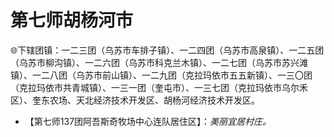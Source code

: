 # 第七师胡杨河市  
🌐下辖团镇：一二三团（乌苏市车排子镇）、一二四团（乌苏市高泉镇）、一二五团（乌苏市柳沟镇）、一二六团（乌苏市科克兰木镇）、一二七团（乌苏市苏兴滩镇）、一二八团（乌苏市前山镇）、一二九团（克拉玛依市五五新镇）、一三〇团（克拉玛依市共青城镇）、一三一团（奎屯市）、一三七团（克拉玛依市乌尔禾区）、奎东农场、天北经济技术开发区、胡杨河经济技术开发区。  

* 【第七师137团阿吾斯奇牧场中心连队居住区】：*美丽宜居村庄。*  
<!-- Last processed: 2025-07-22 03:44:27 -->
